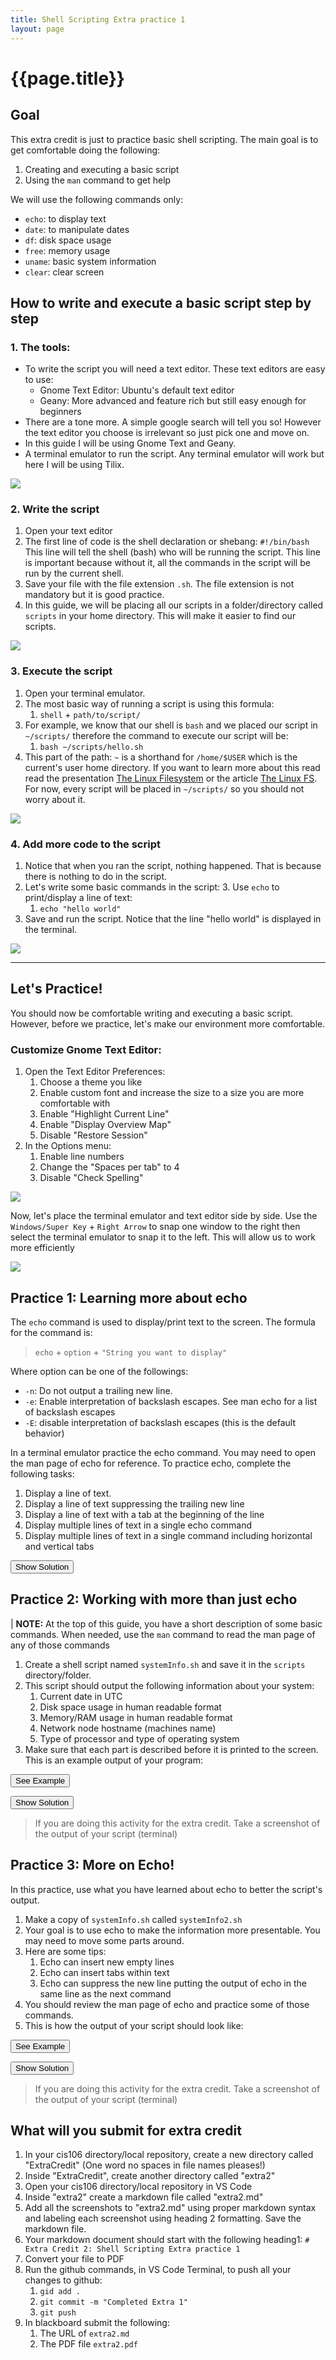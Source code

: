 ```yaml
---
title: Shell Scripting Extra practice 1
layout: page
---
```


# {{page.title}}

## Goal
This extra credit is just to practice basic shell scripting. The main goal is to get comfortable doing the following:

1. Creating and executing a basic script
2. Using the `man` command to get help


We will use the following commands only:
* `echo`: to display text
* `date`: to manipulate dates
* `df`: disk space usage
* `free`: memory usage
* `uname`: basic system information
* `clear`: clear screen

## How to write and execute a basic script step by step

### 1. The tools:
* To write the script you will need a text editor. These text editors are easy to use:
  * Gnome Text Editor: Ubuntu's default text editor
  * Geany: More advanced and feature rich but still easy enough for beginners 
* There are a tone more. A simple google search will tell you so! However the text editor you choose is irrelevant so just pick one and move on. 
* In this guide I will be using Gnome Text and Geany.
* A terminal emulator to run the script. Any terminal emulator will work but here I will be using Tilix. 

<p>
<img src="https://docs.google.com/drawings/d/e/2PACX-1vTyhLN9_dWKtFmBu7DCmOSCuAL7nmOkZDWR7Fh9eUJPARRRAnEirIZGpB4eveNS1Vil1P1LoEqTlpAe/pub?w=1389&h=508">
</p>

### 2. Write the script
1. Open your text editor
2. The first line of code is the shell declaration or shebang: `#!/bin/bash` This line will tell the shell (bash) who will be running the script. 
This line is important because without it, all the commands in the script will be run by the current shell.
3. Save your file with the file extension `.sh`. The file extension is not mandatory but it is good practice. 
4. In this guide, we will be placing all our scripts in a folder/directory called `scripts` in your home directory. 
This will make it easier to find our scripts.

<p>
   <img src="/assets/extras/shell_scripting/create_script.gif">
</p>

### 3. Execute the script
1. Open your terminal emulator. 
2. The most basic way of running a script is using this formula:
   1. `shell` + `path/to/script/`
3. For example, we know that our shell is `bash` and we placed our script in `~/scripts/` therefore the command to execute our script will be:
   1. `bash ~/scripts/hello.sh`
4. This part of the path: `~` is a shorthand for `/home/$USER` which is the current's user home directory. If you want to learn more about this read read the presentation [The Linux Filesystem]() or the article  [The Linux FS](https://cis106.com/extra/thelinuxfs/#the-linux-fs). For now, every script will be placed in `~/scripts/` so you should not worry about it. 

<p>
   <img src="/assets/extras/shell_scripting/execute_script.gif">
</p>


### 4. Add more code to the script
1. Notice that when you ran the script, nothing happened. That is because there is nothing to do in the script. 
2. Let's write some basic commands in the script:
   3. Use `echo` to print/display a line of text:
      1. `echo "hello world"`
3. Save and run the script. Notice that the line "hello world" is displayed in the terminal.

<p>
   <img src="/assets/extras/shell_scripting/add_more_code_script.gif">
</p>

<hr>

## Let's Practice!

You should now be comfortable writing and executing a basic script. However, before we practice, let's make our environment more comfortable.

### Customize Gnome Text Editor:
1. Open the Text Editor Preferences:
   1. Choose a theme you like
   2. Enable custom font and increase the size to a size you are more comfortable with
   3. Enable "Highlight Current Line"
   4. Enable "Display Overview Map"
   5. Disable "Restore Session"
2. In the Options menu:
   1. Enable line numbers
   2. Change the "Spaces per tab" to 4
   3. Disable "Check Spelling"

<p>
<img src="/assets/extras/shell_scripting/text_editor_settings.gif">
</p> 

Now, let's place the terminal emulator and text editor side by side. Use the `Windows/Super Key`  + `Right Arrow` 
to snap one window to the right then select the terminal emulator to snap it to the left. This will allow us to work more efficiently


<p>
<img src="/assets/extras/shell_scripting/side_by_side.gif">
</p>

## Practice 1: Learning more about echo

The `echo` command is used to display/print text to the screen. The formula for the command is:

> `echo` + `option` + `"String you want to display"`

Where option can be one of the followings:

* `-n`: Do not output a trailing new line. 
* `-e`: Enable interpretation of backslash escapes. See man echo for a list of backslash escapes
* `-E`: disable interpretation of backslash escapes (this is the default behavior)

In a terminal emulator practice the echo command. You may need to open the man page of echo for reference. 
To practice echo, complete the following tasks:

1. Display a line of text.
2. Display a line of text suppressing the trailing new line
3. Display a line of text with a tab at the beginning of the line
4. Display multiple lines of text in a single echo command
5. Display multiple lines of text in a single command including horizontal and vertical tabs 


<button class="btn btn-primary fs-5 mb-4 mb-md-0 mr-2" name="SolutionShow" 
    onclick="var x = document.getElementById('practice1');if (x.style.display === 'none') {x.style.display = 'block';} else {x.style.display = 'none';}">Show Solution</button>
<p align="center" style="display:none" id='practice1'><img src="/assets/extras/shell_scripting/practice1.gif"/></p>

## Practice 2: Working with more than just echo

| **NOTE:** At the top of this guide, you have a short description of some basic commands. When needed, use the `man` command to read the man page of any of those commands


1. Create a shell script named `systemInfo.sh` and save it in the `scripts` directory/folder.
2. This script should output the following information about your system:
   1. Current date in UTC
   2. Disk space usage in human readable format
   3. Memory/RAM usage in human readable format
   4. Network node hostname (machines name)
   5. Type of processor and type of operating system
3. Make sure that each part is described before it is printed to the screen. This is an example output of your program:


<button class="btn btn-primary fs-5 mb-4 mb-md-0 mr-2" name="SolutionShow" 
    onclick="var x = document.getElementById('example_output1');if (x.style.display === 'none') {x.style.display = 'block';} else {x.style.display = 'none';}">See Example</button>
<p align="center" style="display:none" id='example_output1'><img src="/assets/extras/shell_scripting/example_output1.png"/></p>


<button class="btn btn-primary fs-5 mb-4 mb-md-0 mr-2" name="SolutionShow" 
    onclick="var x = document.getElementById('practice2');if (x.style.display === 'none') {x.style.display = 'block';} else {x.style.display = 'none';}">Show Solution</button>
<p align="center" style="display:none" id='practice2'><img src="/assets/extras/shell_scripting/practice2.png"/></p>


> If you are doing this activity for the extra credit. Take a screenshot of the output of your script (terminal)

## Practice 3: More on Echo!

In this practice, use what you have learned about echo to better the script's output. 

1. Make a copy of `systemInfo.sh` called `systemInfo2.sh` 
2. Your goal is to use echo to make the information more presentable. You may need to move some parts around. 
3. Here are some tips:
   1. Echo can insert new empty lines
   2. Echo can insert tabs within text
   3. Echo can suppress the new line putting the output of echo in the same line as the next command
4. You should review the man page of echo and practice some of those commands.
5. This is how the output of your script should look like:

<button class="btn btn-primary fs-5 mb-4 mb-md-0 mr-2" name="SolutionShow" 
    onclick="var x = document.getElementById('example_output2');if (x.style.display === 'none') {x.style.display = 'block';} else {x.style.display = 'none';}">See Example</button>
<p align="center" style="display:none" id='example_output2'><img src="/assets/extras/shell_scripting/example_output2.png"/></p>

<button class="btn btn-primary fs-5 mb-4 mb-md-0 mr-2" name="SolutionShow" 
    onclick="var x = document.getElementById('practice3');if (x.style.display === 'none') {x.style.display = 'block';} else {x.style.display = 'none';}">Show Solution</button>
<p align="center" style="display:none" id='practice3'><img src="/assets/extras/shell_scripting/practice3.png"/></p>


> If you are doing this activity for the extra credit. Take a screenshot of the output of your script (terminal)


## What will you submit for extra credit
1. In your cis106 directory/local repository, create a new directory called "ExtraCredit" (One word no spaces in file names pleases!)
2. Inside "ExtraCredit", create another directory called "extra2"
3. Open your cis106 directory/local repository in VS Code
4. Inside "extra2" create a markdown file called "extra2.md"
5. Add all the screenshots to "extra2.md" using proper markdown syntax and labeling each screenshot using heading 2 formatting. Save the markdown file.
6. Your markdown document should start with the following heading1: `# Extra Credit 2: Shell Scripting Extra practice 1`
7. Convert your file to PDF
8. Run the github commands, in VS Code Terminal, to push all your changes to github:
   1. `gid add .`
   2. `git commit -m "Completed Extra 1"`
   3. `git push`
9. In blackboard submit the following:
   1.  The URL of `extra2.md` 
   2.  The PDF file `extra2.pdf`

